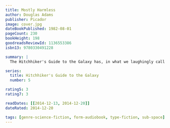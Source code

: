 ```yaml
---
title: Mostly Harmless
author: Douglas Adams
publisher: Picador
image: cover.jpg
dateBookPublished: 1982-08-01
pageCount: 230
bookHeight: 198
goodreadsReviewId: 1136553386
isbn13: 9780330491228

summary: |
  The Hitchhiker's Guide to the Galaxy has, in what we laughingly call the past, a great deal to say on the subject of parallel universes. Very little of this is, however, at all comprehensible to anyone below the level of Advanced God, and since it is now well-established that all known gods came into existence a good three millionths of a second after the Universe began rather than, as they usually claimed, the previous week, they already have a great deal of explaining to do as it is, and are therefore not available for comment at this time.

series:
  title: Hitchhiker's Guide to the Galaxy
  number: 5

rating5: 3
rating7: 3

readDates: [[2014-12-13, 2014-12-20]]
dateRated: 2014-12-20

tags: [genre-science-fiction, form-audiobook, type-fiction, sub-space]
---
```

